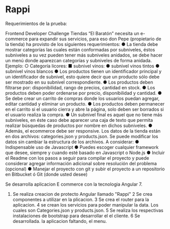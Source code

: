 # Rappi
Requerimientos de la prueba:

Frontend Developer Challenge  Tiendas “El Baratón” necesita un e-commerce para expandir sus servicios, para eso don Pepe (propietario de la tienda) ha provisto de los siguientes requerimientos: 
● La tienda debe mostrar categorías las cuales están conformadas por subniveles, éstos subniveles a su vez pueden tener más subniveles anidados, se debe hacer un              menú donde aparezcan categorías y subniveles de forma anidada. Ejemplo: ○ Categoría licores:
■ subnivel vinos: 
● subnivel vinos tintos 
● subnivel vinos blancos 
● Los productos tienen un identificador principal y un identificador de subnivel, esto            quiere decir que un producto sólo debe ser mostrado en su subnivel            correspondiente. 
● Los productos deben filtrarse por: disponibilidad, rango de precios, cantidad en           stock. 
● Los productos deben poder ordenarse por precio, disponibilidad y cantidad. 
● Se debe crear un carrito de compras donde los usuarios puedan agregar, editar             cantidad y eliminar un producto. 
● Los productos deben permanecer en el carrito si el usuario cierra y abre la página,               solo deben ser borrados si el usuario realiza la compra. 
● Un subnivel final es aquel que no tiene más subniveles, en éste caso debe aparecer               una caja de texto que permita realizar búsquedas de productos por nombre en             dichos subniveles. 
● Además, el ecommerce debe ser responsive. Los datos de la tienda están en dos archivos: categories.json y products.json. Se puede              modificar los datos sin cambiar la estructura de los archivos. A considerar: 
● Indispensable uso de Javascript 
● Puedes escoger cualquier framework que desee, siempre y cuando esté basado en            Javascript o Node.js 
● Incluir el Readme con los pasos a seguir para compilar el proyecto y puede              considerar agregar información adicional sobre resolución del problema (opcional) 
● Manejar el proyecto con git y subir el proyecto a un repositorio en Bitbucket ó Git (donde usted desee) 

Se desarrolla aplicacion E commerce con la tecnologia Angular 7. 
1. Se realiza creacion de protecto Angular llamado "Rappi"
2 Se crea componentes a utilizar en la plicacion.
3 Se crea el router para la aplicacion.
4 se crean los servicios para poder manipular la data. Los cuales son Categories.json y products.json.
5 Se realiza los respectivas instalaciones de bootstrap para desarrollar el el cliente.
6 Se desarrollada. la aplicacion faltando, el menu.
